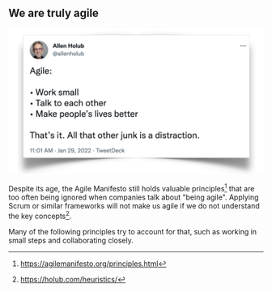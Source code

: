 ## We are truly agile

![Allen Holub on Agile: work small, talk to each other, make people's lives better - that's it.](assets/holub-agile.png)

Despite its age, the Agile Manifesto still holds valuable principles[^1] that are too often being ignored when companies talk about "being agile". Applying Scrum or similar frameworks will not make us agile if we do not understand the key concepts[^2].

Many of the following principles try to account for that, such as working in small steps and collaborating closely.  

[^1]: https://agilemanifesto.org/principles.html
[^2]: https://holub.com/heuristics/

